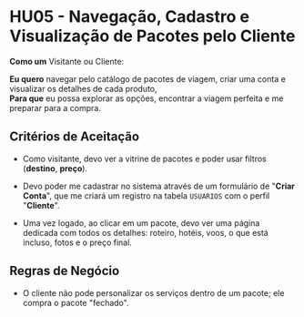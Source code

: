 # HU05 - Navegação, Cadastro e Visualização de Pacotes pelo Cliente

**Como um** Visitante ou Cliente:  

**Eu quero** navegar pelo catálogo de pacotes de viagem, criar uma conta e visualizar os detalhes de cada produto,  
**Para que** eu possa explorar as opções, encontrar a viagem perfeita e me preparar para a compra.  

## Critérios de Aceitação

- Como visitante, devo ver a vitrine de pacotes e poder usar filtros (**destino**, **preço**).  

- Devo poder me cadastrar no sistema através de um formulário de "**Criar Conta**", que me criará um registro na tabela `USUARIOS` com o perfil "**Cliente**".  

- Uma vez logado, ao clicar em um pacote, devo ver uma página dedicada com todos os detalhes: roteiro, hotéis, voos, o que está incluso, fotos e o preço final.  

## Regras de Negócio

- O cliente não pode personalizar os serviços dentro de um pacote; ele compra o pacote "fechado".  
